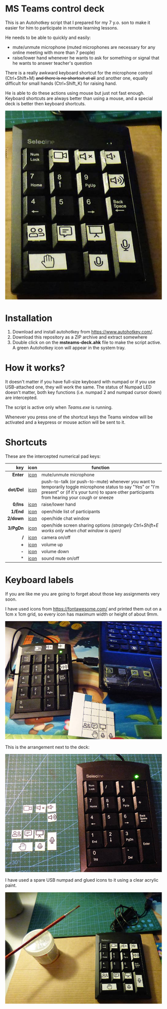 # MS Teams control deck

This is an Autohotkey script that I prepared for my 7 y.o. son to make it easier for him to participate in remote learning lessons.

He needs to be able to quickly and easily:

- mute/unmute microphone (muted microphones are necessary for any online meeting with more than 7 people)
- raise/lower hand whenever he wants to ask for something or signal that he wants to answer teacher's question

There is a really awkward keyboard shortcut for the microphone control (Ctrl+Shift+M) ~~and there is no shortcut at all~~ and another one, equally difficult for small hands (Ctrl+Shift_K) for raising hand.

He is able to do these actions using mouse but just not fast enough. Keyboard shortcuts are always better than using a mouse, and a special deck is better then keyboard shortcuts.

![final view](img/numpad-final-trim.jpg)

# Installation

1. Download and install autohotkey from <https://www.autohotkey.com/>.
2. Download this repository as a ZIP archive and extract somewhere
3. Double click on on the **msteams-deck.ahk** file to make the script active. A green Autohotkey icon will appear in the system tray.

# How it works?

It doesn't matter if you have full-size keyboard with numpad or if you use USB-attached one, they will work the same.
The status of Numpad LED doesn't matter, both key functions (i.e. numpad 2 and numpad cursor down) are intercepted.

The script is active only when *Teams.exe* is running.

Whenever you press one of the shortcut keys the Teams window will be activated and a keypress or mouse action will be sent to it.

# Shortcuts

These are the intercepted numerical pad keys:

| key | icon | function |
|----:|:---:|-----|
| **Enter** | [icon](https://fontawesome.com/icons/microphone?style=regular) | mute/unmute microphone |
| **dot/Del** | [icon](https://fontawesome.com/icons/microphone?style=regular) | push-to-talk (or push-to-mute) whenever you want to temporarily toggle microphone status to say "Yes" or "I'm present" or (if it's your turn) to spare other participants from hearing your cough or sneeze|
| **0/Ins** | [icon](https://fontawesome.com/icons/hand-paper?style=light) | raise/lower hand |
| **1/End** | [icon](https://fontawesome.com/icons/user-friends?style=solid) | open/hide list of participants |
| **2/down** | [icon](https://fontawesome.com/icons/comment-alt-lines?style=light) | open/hide chat window |
| **3/PgDn** | [icon](https://fontawesome.com/icons/presentation?style=regular) | open/hide screen sharing options *(strangely Ctrl+Shift+E works only when chat window is open)* |
| **/** | [icon](https://fontawesome.com/icons/video?style=solid) | camera on/off |
| **+** | [icon](https://fontawesome.com/icons/volume-up?style=solid)| volume up |
| **-** | [icon](https://fontawesome.com/icons/volume-down?style=solid) | volume down |
| * | [icon](https://fontawesome.com/icons/volume-mute?style=solid) | sound mute on/off |

# Keyboard labels

If you are like me you are going to forget about those key assignments very soon.

I have used icons from <https://fontawesome.com/> and printed them out on a 1cm x 1cm grid, so every icon has maximum width or height of about 9mm.

![fitting text labels](img/numpad-fit.jpg)

This is the arrangement next to the deck:

![fitting text labels next to the deck](img/numpad-fit2.jpg)

I have used a spare USB numpad and glued icons to it using a clear acrylic paint.

![final view](img/numpad-final.jpg)
